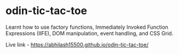 # odin-tic-tac-toe

Learnt how to use factory functions, Immediately Invoked Function Expressions (IIFE), DOM manipulation, event handling, and CSS Grid.


Live link - https://abhilash15500.github.io/odin-tic-tac-toe/